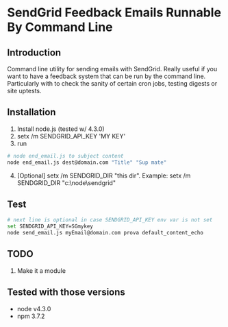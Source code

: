 # SendGrid Feedback Emails Runnable By Command Line
## Introduction
Command line utility for sending emails with SendGrid.
Really useful if you want to have a feedback system that can be run by the command line. Particularly with to check the sanity of certain cron jobs, testing digests or site uptests.
## Installation
1. Install node.js (tested w/ 4.3.0)
2. setx /m SENDGRID_API_KEY 'MY KEY'
3. run
```sh
# node end_email.js to subject content
node end_email.js dest@domain.com "Title" "Sup mate"
```
4. [Optional] setx /m SENDGRID_DIR "this dir".
        Example: setx /m SENDGRID_DIR "c:\node\sendgrid"

## Test
```sh
# next line is optional in case SENDGRID_API_KEY env var is not set
set SENDGRID_API_KEY=SGmykey
node send_email.js myEmail@domain.com prova default_content_echo
```

## TODO
1. Make it a module

## Tested with those versions
* node v4.3.0
* npm 3.7.2
